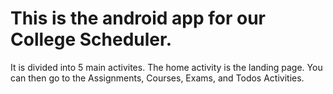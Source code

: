 # This is the android app for our College Scheduler.

It is divided into 5 main activites. The home activity is the landing page. You can then
go to the Assignments, Courses, Exams, and Todos Activities.
